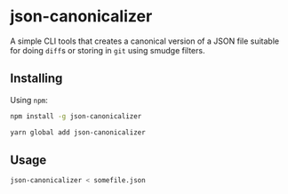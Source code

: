 # json-canonicalizer

A simple CLI tools that creates a canonical version of a JSON file suitable for doing `diff`s or
storing in `git` using smudge filters.

## Installing

Using `npm`:

```sh
npm install -g json-canonicalizer
```

```sh
yarn global add json-canonicalizer
```

## Usage

```sh
json-canonicalizer < somefile.json
```
